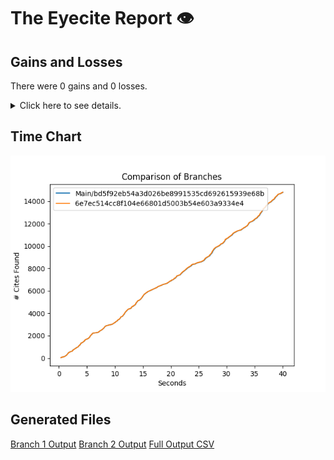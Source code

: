 # The Eyecite Report :eye:



Gains and Losses
---------
There were 0 gains and 0 losses.

<details>
<summary>Click here to see details.</summary>

|     id     |  Gain  |  Loss  |
| ---------- | ------ | ------ |


</details>



Time Chart
---------

![image](https://raw.githubusercontent.com/freelawproject/eyecite/artifacts/205/results/chart.png)


Generated Files
---------

[Branch 1 Output](https://raw.githubusercontent.com/freelawproject/eyecite/artifacts/205/results/bd5f92eb54a3d026be8991535cd692615939e68b.json)
[Branch 2 Output](https://raw.githubusercontent.com/freelawproject/eyecite/artifacts/205/results/6e7ec514cc8f104e66801d5003b54e603a9334e4.json)
[Full Output CSV ](https://raw.githubusercontent.com/freelawproject/eyecite/artifacts/205/results/output.csv)
